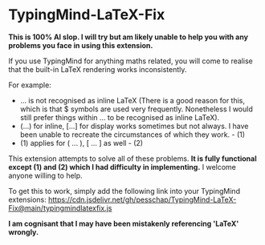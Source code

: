 # TypingMind-LaTeX-Fix

**This is 100% AI slop. I will try but am likely unable to help you with any problems you face in using this extension.**

If you use TypingMind for anything maths related, you will come to realise that the built-in LaTeX rendering works inconsistently.

For example:

-   $...$ is not recognised as inline LaTeX (There is a good reason for this, which is that $ symbols are used very frequently. Nonetheless I would still prefer things within $...$ to be recognised as inline LaTeX).
-   \(...\) for inline, \[...\] for display works sometimes but not always. I have been unable to recreate the circumstances of which they work. - (1)
-   (1) applies for
    \(
    ...
    \),
    \[
    ...
    \] as well - (2)

This extension attempts to solve all of these problems. **It is fully functional except (1) and (2) which I had difficulty in implementing.** I welcome anyone willing to help.

To get this to work, simply add the following link into your TypingMind extensions:
https://cdn.jsdelivr.net/gh/pesschap/TypingMind-LaTeX-Fix@main/typingmindlatexfix.js

**I am cognisant that I may have been mistakenly referencing 'LaTeX' wrongly.**

